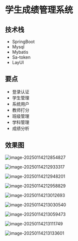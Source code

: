 # 学生成绩管理系统

<MyGlobalComponent />

## 技术栈
- SpringBoot
- Mysql
- Mybatis
- Sa-token
- LayUI

## 要点

- 登录认证
- 学生管理
- 系统用户
- 教师打分
- 班级管理
- 学科管理
- 成绩分析

## 效果图

![image-20250114212854827](http://cdn.qiniu.liyansheng.top/img/image-20250114212854827.png)

![image-20250114212933317](http://cdn.qiniu.liyansheng.top/img/image-20250114212933317.png)

![image-20250114212948201](http://cdn.qiniu.liyansheng.top/img/image-20250114212948201.png)

![image-20250114212958829](http://cdn.qiniu.liyansheng.top/img/image-20250114212958829.png)

![image-20250114213012693](http://cdn.qiniu.liyansheng.top/img/image-20250114213012693.png)

![image-20250114213030540](http://cdn.qiniu.liyansheng.top/img/image-20250114213030540.png)

![image-20250114213059473](http://cdn.qiniu.liyansheng.top/img/image-20250114213059473.png)

![image-20250114213111749](http://cdn.qiniu.liyansheng.top/img/image-20250114213111749.png)

![image-20250114213133601](http://cdn.qiniu.liyansheng.top/img/image-20250114213133601.png)
